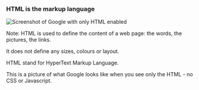 ### **HTML** is the markup language

![Screenshot of Google with only HTML enabled](images/google_html.png)

Note:
HTML is used to define the content of a web page: the words, the pictures, the links.

It does not define any sizes, colours or layout.

HTML stand for HyperText Markup Language.

This is a picture of what Google looks like when you see only the HTML - no CSS or Javascript.